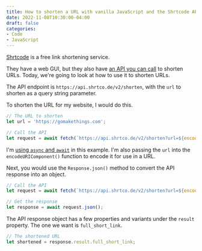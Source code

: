 ```yaml
---
title: How to shorten a URL with vanilla JavaScript and the Shrtcode API
date: 2022-11-08T10:30:00-04:00
draft: false
categories:
- Code
- JavaScript
---
```


[Shrtcode](https://shrtco.de) is a free link shortening service.

They have a web GUI, but they also have [an API you can call](https://shrtco.de/docs) to shorten URLs. Today, we're going to look at how to use it to shorten URLs.

The API endpoint is `https://api.shrtco.de/v2/shorten`, with the `url` to shorten as a query string parameter.

To shorten the URL for my website, I would do this.

```js
// The URL to shorten
let url = 'https://gomakethings.com';

// Call the API
let request = await fetch(`https://api.shrtco.de/v2/shorten?url=${encodeURIComponent(url)}`);
```

I'm [using `async` and `await`](/async-and-await-in-javascript/) in this example. I'm also passing the `url` into the `encodeURIComponent()` function to encode it for use in a URL.

Next, you would use the `Response.json()` method to convert the API response into an object.

```js
// Call the API
let request = await fetch(`https://api.shrtco.de/v2/shorten?url=${encodeURIComponent(url)}`);

// Get the response
let response = await request.json();
```

The API response object has a few properties and variants under the `result` property. The one we want is `full_short_link`.

```js
// The shortened URL
let shortened = response.result.full_short_link;
```